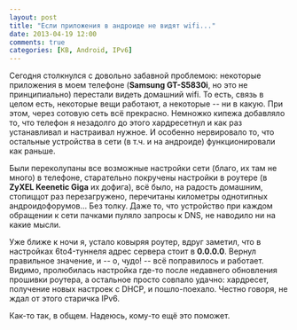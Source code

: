 ```yaml
---
layout: post
title: "Если приложения в андроиде не видят wifi..."
date: 2013-04-19 12:00
comments: true
categories: [KB, Android, IPv6]
---
```


Сегодня столкнулся с довольно забавной проблемою: некоторые приложения в моем телефоне (**Samsung GT-S5830i**, но это не принципиально) перестали видеть домашний wifi. То есть, связь в целом есть, некоторые вещи работают, а некоторые -- ни в какую. При этом, через сотовую сеть всё прекрасно. Немножко кипежа добавляло то, что телефон я незадолго до этого хардресетнул и как раз устанавливал и настраивал нужное. И особенно нервировало то, что остальные устройства в сети (в т.ч. и на андроиде) функционировали как раньше.

Были переколупаны все возможные настройки сети (благо, их там не много) в телефоне, старательно покручены настройки в роутере (в **ZyXEL Keenetic Giga** их дофига), всё было, на радость домашним, стопиццот раз перезагружено, перечитаны километры однотипных андроидофорумов… Без толку. Даже то, что устройство при каждом обращении к сети пачками пуляло запросы к DNS, не наводило ни на какие мысли.

Уже ближе к ночи я, устало ковыряя роутер, вдруг заметил, что в настройках 6to4-туннеля адрес сервера стоит в **0.0.0.0**. Вернул правильное значение, и -- о, чудо! -- всё поправилось и работает. Видимо, пролюбилась настройка где-то после недавнего обновления прошивки роутера, а остальное просто совпало удачно: хардресет, получение новых настроек с DHCP, и пошло-поехало. Честно говоря, не ждал от этого старичка IPv6.

Как-то так, в общем. Надеюсь, кому-то ещё это поможет.
